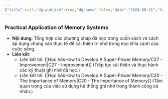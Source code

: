 ```yaml
---
{"title":null,"dg-publish":true,"dg-home":false,"date":"2024-08-31","tags":["#book","#memory","#How_to_Develop_A_Super_Power_Memory"],"Chương":"Chương26","permalink":"/hoc-hoi/how-to-develop-a-super-power-memory/c26-use-the-systems/","dgPassFrontmatter":true,"noteIcon":"","updated":"2025-01-14T22:10:21.065+07:00"}
---
```


### Practical Application of Memory Systems

- **Nội dung**: Tổng hợp các phương pháp đã học trong cuốn sách và cách áp dụng chúng vào thực tế để cải thiện trí nhớ trong mọi khía cạnh của cuộc sống.
- **Liên kết**:
    - Liên kết tới: [[Học hỏi/How to Develop A Super-Power Memory/C27 - Improvement\|C27 - Improvement]] (Tiếp tục cải thiện và thực hành các kỹ thuật ghi nhớ đã học.)
    - Liên kết tới: [[Học hỏi/How to Develop A Super-Power Memory/C20 - The Importance of Memory\|C20 - The Importance of Memory]] (Tầm quan trọng của việc sử dụng hệ thống ghi nhớ trong thành công cá nhân.)